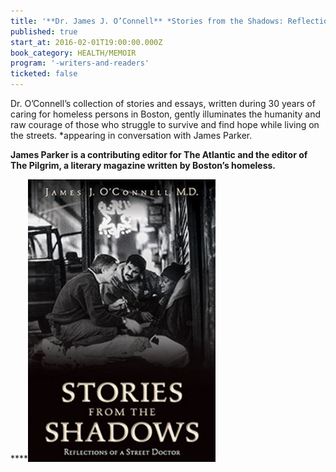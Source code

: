```yaml
---
title: '**Dr. James J. O’Connell** *Stories from the Shadows: Reflections of a Street Doctor*'
published: true
start_at: 2016-02-01T19:00:00.000Z
book_category: HEALTH/MEMOIR
program: '-writers-and-readers'
ticketed: false
---
```


Dr. O’Connell’s collection of stories and essays, written during 30 years of caring for homeless persons in Boston, gently illuminates the humanity and raw courage of those who struggle to survive and find hope while living on the streets. \*appearing in conversation with James Parker.

**James Parker is a contributing editor for The Atlantic and the editor of The Pilgrim, a literary magazine written by Boston’s homeless.**

****![](/uploads/versions/cover-stories-from-the-shadows---x0-0-300-452-300-452x---.jpg)